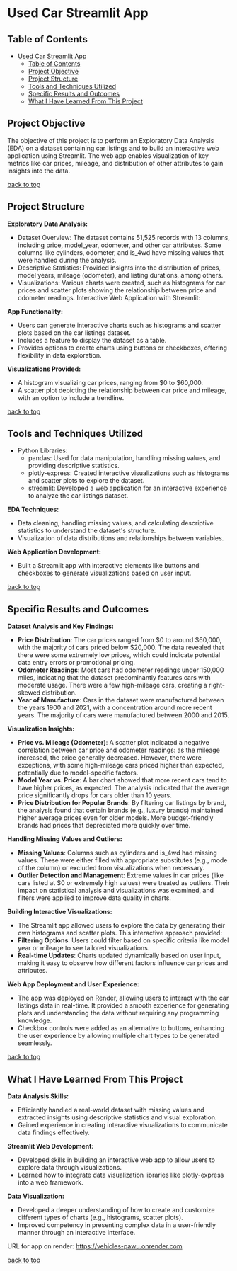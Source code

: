 # Used Car Streamlit App

## Table of Contents
- [Used Car Streamlit App](#used-car-streamlit-app)
  - [Table of Contents](#table-of-contents)
  - [Project Objective](#project-objective)
  - [Project Structure](#project-structure)
  - [Tools and Techniques Utilized](#tools-and-techniques-utilized)
  - [Specific Results and Outcomes](#specific-results-and-outcomes)
  - [What I Have Learned From This Project](#what-i-have-learned-from-this-project)


## Project Objective
The objective of this project is to perform an Exploratory Data Analysis (EDA) on a dataset containing car listings and to build an interactive web application using Streamlit. The web app enables visualization of key metrics like car prices, mileage, and distribution of other attributes to gain insights into the data.

[back to top](#used-car-streamlit-app)

## Project Structure

**Exploratory Data Analysis:**

- Dataset Overview: The dataset contains 51,525 records with 13 columns, including price, model_year, odometer, and other car attributes. Some columns like cylinders, odometer, and is_4wd have missing values that were handled during the analysis.
- Descriptive Statistics: Provided insights into the distribution of prices, model years, mileage (odometer), and listing durations, among others.
- Visualizations: Various charts were created, such as histograms for car prices and scatter plots showing the relationship between price and odometer readings.
Interactive Web Application with Streamlit:

**App Functionality:**
- Users can generate interactive charts such as histograms and scatter plots based on the car listings dataset.
- Includes a feature to display the dataset as a table.
- Provides options to create charts using buttons or checkboxes, offering flexibility in data exploration.

**Visualizations Provided:**
- A histogram visualizing car prices, ranging from $0 to $60,000.
- A scatter plot depicting the relationship between car price and mileage, with an option to include a trendline.

[back to top](#used-car-streamlit-app)

## Tools and Techniques Utilized
- Python Libraries:
  - pandas: Used for data manipulation, handling missing values, and providing descriptive statistics.
  - plotly-express: Created interactive visualizations such as histograms and scatter plots to explore the dataset.
  - streamlit: Developed a web application for an interactive experience to analyze the car listings dataset.

**EDA Techniques:**

- Data cleaning, handling missing values, and calculating descriptive statistics to understand the dataset's structure.
- Visualization of data distributions and relationships between variables.

**Web Application Development:**
- Built a Streamlit app with interactive elements like buttons and checkboxes to generate visualizations based on user input.

[back to top](#used-car-streamlit-app)

## Specific Results and Outcomes

**Dataset Analysis and Key Findings:**
- **Price Distribution**: The car prices ranged from $0 to around $60,000, with the majority of cars priced below $20,000. The data revealed that there were some extremely low prices, which could indicate potential data entry errors or promotional pricing.
- **Odometer Readings**: Most cars had odometer readings under 150,000 miles, indicating that the dataset predominantly features cars with moderate usage. There were a few high-mileage cars, creating a right-skewed distribution.
- **Year of Manufacture**: Cars in the dataset were manufactured between the years 1900 and 2021, with a concentration around more recent years. The majority of cars were manufactured between 2000 and 2015.

**Visualization Insights:**
- **Price vs. Mileage (Odometer)**: A scatter plot indicated a negative correlation between car price and odometer readings: as the mileage increased, the price generally decreased. However, there were exceptions, with some high-mileage cars priced higher than expected, potentially due to model-specific factors.
- **Model Year vs. Price**: A bar chart showed that more recent cars tend to have higher prices, as expected. The analysis indicated that the average price significantly drops for cars older than 10 years.
- **Price Distribution for Popular Brands**: By filtering car listings by brand, the analysis found that certain brands (e.g., luxury brands) maintained higher average prices even for older models. More budget-friendly brands had prices that depreciated more quickly over time.

**Handling Missing Values and Outliers:**
- **Missing Values**: Columns such as cylinders and is_4wd had missing values. These were either filled with appropriate substitutes (e.g., mode of the column) or excluded from visualizations when necessary.
- **Outlier Detection and Management**: Extreme values in car prices (like cars listed at $0 or extremely high values) were treated as outliers. Their impact on statistical analysis and visualizations was examined, and filters were applied to improve data quality in charts.

**Building Interactive Visualizations:**
- The Streamlit app allowed users to explore the data by generating their own histograms and scatter plots. This interactive approach provided:
- **Filtering Options**: Users could filter based on specific criteria like model year or mileage to see tailored visualizations.
- **Real-time Updates**: Charts updated dynamically based on user input, making it easy to observe how different factors influence car prices and attributes.

**Web App Deployment and User Experience:**
- The app was deployed on Render, allowing users to interact with the car listings data in real-time. It provided a smooth experience for generating plots and understanding the data without requiring any programming knowledge.
- Checkbox controls were added as an alternative to buttons, enhancing the user experience by allowing multiple chart types to be generated seamlessly.

[back to top](#used-car-streamlit-app)

## What I Have Learned From This Project

**Data Analysis Skills:**
- Efficiently handled a real-world dataset with missing values and extracted insights using descriptive statistics and visual exploration.
- Gained experience in creating interactive visualizations to communicate data findings effectively.

**Streamlit Web Development:**
- Developed skills in building an interactive web app to allow users to explore data through visualizations.
- Learned how to integrate data visualization libraries like plotly-express into a web framework.

**Data Visualization:**
- Developed a deeper understanding of how to create and customize different types of charts (e.g., histograms, scatter plots).
- Improved competency in presenting complex data in a user-friendly manner through an interactive interface.

URL for app on render: https://vehicles-pawu.onrender.com

[back to top](#used-car-streamlit-app)
